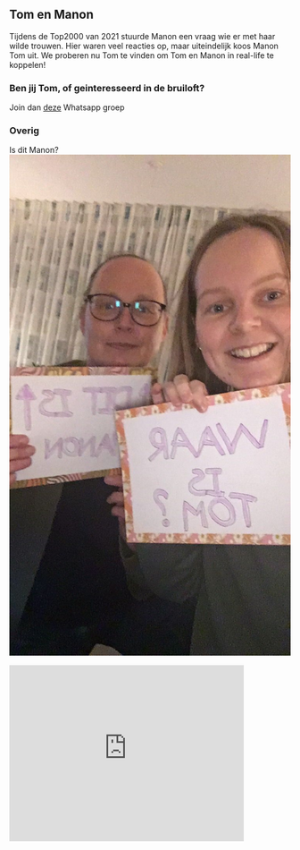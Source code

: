 ## Tom en Manon
Tijdens de Top2000 van 2021 stuurde Manon een vraag wie er met haar wilde trouwen. Hier waren veel reacties op, maar uiteindelijk koos Manon Tom uit. We proberen nu Tom te vinden om Tom en Manon in real-life te koppelen!

### Ben jij Tom, of geinteresseerd in de bruiloft?
Join dan [deze](https://chat.whatsapp.com/CqvGxpvIVPmGAjcn5hSHoT) Whatsapp groep

### Overig 
Is dit Manon? 
![Manon?](manon.jpg)

<iframe width="420" height="315" src="https://www.youtube.com/watch?v=ri1f5e8KmFE" frameborder="0" allowfullscreen></iframe>
